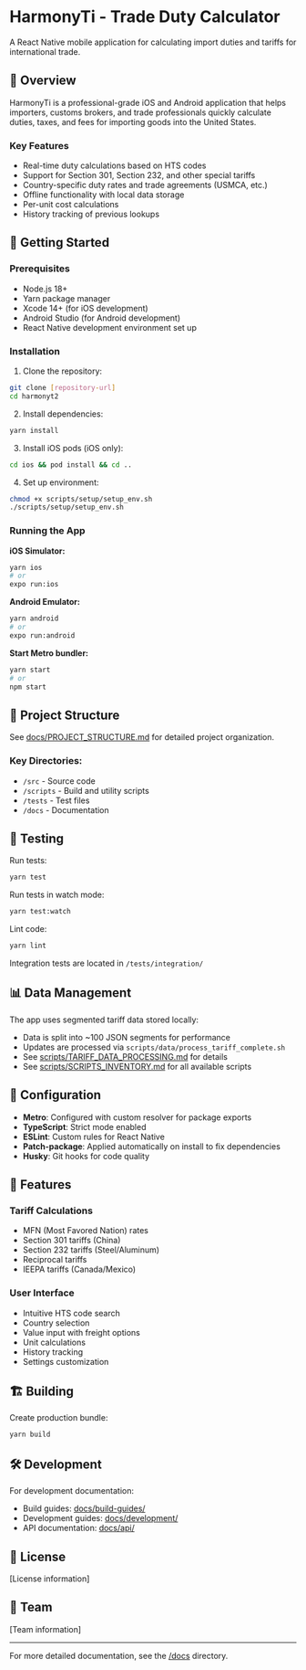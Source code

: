 # HarmonyTi - Trade Duty Calculator

A React Native mobile application for calculating import duties and tariffs for international trade.

## 📱 Overview

HarmonyTi is a professional-grade iOS and Android application that helps importers, customs brokers, and trade professionals quickly calculate duties, taxes, and fees for importing goods into the United States.

### Key Features
- Real-time duty calculations based on HTS codes
- Support for Section 301, Section 232, and other special tariffs
- Country-specific duty rates and trade agreements (USMCA, etc.)
- Offline functionality with local data storage
- Per-unit cost calculations
- History tracking of previous lookups

## 🚀 Getting Started

### Prerequisites
- Node.js 18+ 
- Yarn package manager
- Xcode 14+ (for iOS development)
- Android Studio (for Android development)
- React Native development environment set up

### Installation

1. Clone the repository:
```bash
git clone [repository-url]
cd harmonyt2
```

2. Install dependencies:
```bash
yarn install
```

3. Install iOS pods (iOS only):
```bash
cd ios && pod install && cd ..
```

4. Set up environment:
```bash
chmod +x scripts/setup/setup_env.sh
./scripts/setup/setup_env.sh
```

### Running the App

**iOS Simulator:**
```bash
yarn ios
# or
expo run:ios
```

**Android Emulator:**
```bash
yarn android
# or
expo run:android
```

**Start Metro bundler:**
```bash
yarn start
# or
npm start
```

## 📁 Project Structure

See [docs/PROJECT_STRUCTURE.md](docs/PROJECT_STRUCTURE.md) for detailed project organization.

### Key Directories:
- `/src` - Source code
- `/scripts` - Build and utility scripts  
- `/tests` - Test files
- `/docs` - Documentation

## 🧪 Testing

Run tests:
```bash
yarn test
```

Run tests in watch mode:
```bash
yarn test:watch
```

Lint code:
```bash
yarn lint
```

Integration tests are located in `/tests/integration/`

## 📊 Data Management

The app uses segmented tariff data stored locally:
- Data is split into ~100 JSON segments for performance
- Updates are processed via `scripts/data/process_tariff_complete.sh`
- See [scripts/TARIFF_DATA_PROCESSING.md](scripts/TARIFF_DATA_PROCESSING.md) for details
- See [scripts/SCRIPTS_INVENTORY.md](scripts/SCRIPTS_INVENTORY.md) for all available scripts

## 🔧 Configuration

- **Metro**: Configured with custom resolver for package exports
- **TypeScript**: Strict mode enabled
- **ESLint**: Custom rules for React Native
- **Patch-package**: Applied automatically on install to fix dependencies
- **Husky**: Git hooks for code quality

## 📱 Features

### Tariff Calculations
- MFN (Most Favored Nation) rates
- Section 301 tariffs (China)
- Section 232 tariffs (Steel/Aluminum)
- Reciprocal tariffs
- IEEPA tariffs (Canada/Mexico)

### User Interface
- Intuitive HTS code search
- Country selection
- Value input with freight options
- Unit calculations
- History tracking
- Settings customization

## 🏗️ Building

Create production bundle:
```bash
yarn build
```

## 🛠 Development

For development documentation:
- Build guides: [docs/build-guides/](docs/build-guides/)
- Development guides: [docs/development/](docs/development/)
- API documentation: [docs/api/](docs/api/)

## 📄 License

[License information]

## 👥 Team

[Team information]

---

For more detailed documentation, see the [/docs](docs/) directory.


